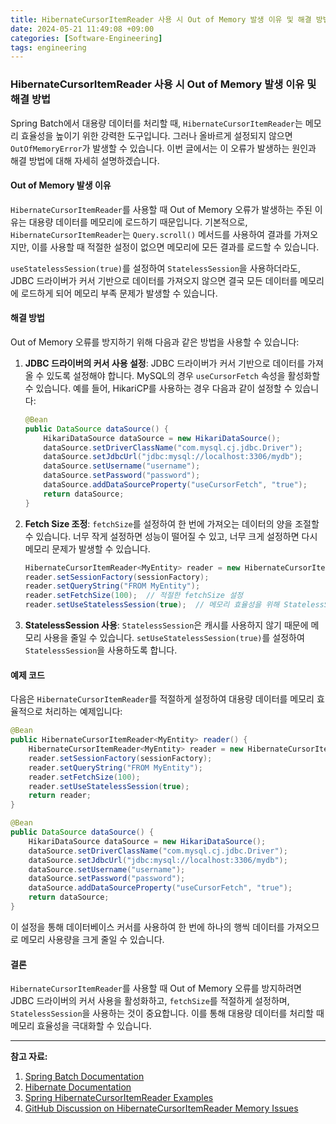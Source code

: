 ```yaml
---
title: HibernateCursorItemReader 사용 시 Out of Memory 발생 이유 및 해결 방법 
date: 2024-05-21 11:49:08 +09:00
categories: [Software-Engineering]
tags: engineering
---
```


### HibernateCursorItemReader 사용 시 Out of Memory 발생 이유 및 해결 방법

Spring Batch에서 대용량 데이터를 처리할 때, `HibernateCursorItemReader`는 메모리 효율성을 높이기 위한 강력한 도구입니다. 그러나 올바르게 설정되지 않으면 `OutOfMemoryError`가 발생할 수 있습니다. 이번 글에서는 이 오류가 발생하는 원인과 해결 방법에 대해 자세히 설명하겠습니다.

#### Out of Memory 발생 이유

`HibernateCursorItemReader`를 사용할 때 Out of Memory 오류가 발생하는 주된 이유는 대용량 데이터를 메모리에 로드하기 때문입니다. 기본적으로, `HibernateCursorItemReader`는 `Query.scroll()` 메서드를 사용하여 결과를 가져오지만, 이를 사용할 때 적절한 설정이 없으면 메모리에 모든 결과를 로드할 수 있습니다.

`useStatelessSession(true)`를 설정하여 `StatelessSession`을 사용하더라도, JDBC 드라이버가 커서 기반으로 데이터를 가져오지 않으면 결국 모든 데이터를 메모리에 로드하게 되어 메모리 부족 문제가 발생할 수 있습니다.

#### 해결 방법

Out of Memory 오류를 방지하기 위해 다음과 같은 방법을 사용할 수 있습니다:

1. **JDBC 드라이버의 커서 사용 설정**:
   JDBC 드라이버가 커서 기반으로 데이터를 가져올 수 있도록 설정해야 합니다. MySQL의 경우 `useCursorFetch` 속성을 활성화할 수 있습니다. 예를 들어, HikariCP를 사용하는 경우 다음과 같이 설정할 수 있습니다:

    ```java
    @Bean
    public DataSource dataSource() {
        HikariDataSource dataSource = new HikariDataSource();
        dataSource.setDriverClassName("com.mysql.cj.jdbc.Driver");
        dataSource.setJdbcUrl("jdbc:mysql://localhost:3306/mydb");
        dataSource.setUsername("username");
        dataSource.setPassword("password");
        dataSource.addDataSourceProperty("useCursorFetch", "true");
        return dataSource;
    }
    ```

2. **Fetch Size 조정**:
   `fetchSize`를 설정하여 한 번에 가져오는 데이터의 양을 조절할 수 있습니다. 너무 작게 설정하면 성능이 떨어질 수 있고, 너무 크게 설정하면 다시 메모리 문제가 발생할 수 있습니다.

    ```java
    HibernateCursorItemReader<MyEntity> reader = new HibernateCursorItemReader<>();
    reader.setSessionFactory(sessionFactory);
    reader.setQueryString("FROM MyEntity");
    reader.setFetchSize(100);  // 적절한 fetchSize 설정
    reader.setUseStatelessSession(true);  // 메모리 효율성을 위해 StatelessSession 사용
    ```

3. **StatelessSession 사용**:
   `StatelessSession`은 캐시를 사용하지 않기 때문에 메모리 사용을 줄일 수 있습니다. `setUseStatelessSession(true)`를 설정하여 `StatelessSession`을 사용하도록 합니다.

#### 예제 코드

다음은 `HibernateCursorItemReader`를 적절하게 설정하여 대용량 데이터를 메모리 효율적으로 처리하는 예제입니다:

```java
@Bean
public HibernateCursorItemReader<MyEntity> reader() {
    HibernateCursorItemReader<MyEntity> reader = new HibernateCursorItemReader<>();
    reader.setSessionFactory(sessionFactory);
    reader.setQueryString("FROM MyEntity");
    reader.setFetchSize(100);
    reader.setUseStatelessSession(true);
    return reader;
}

@Bean
public DataSource dataSource() {
    HikariDataSource dataSource = new HikariDataSource();
    dataSource.setDriverClassName("com.mysql.cj.jdbc.Driver");
    dataSource.setJdbcUrl("jdbc:mysql://localhost:3306/mydb");
    dataSource.setUsername("username");
    dataSource.setPassword("password");
    dataSource.addDataSourceProperty("useCursorFetch", "true");
    return dataSource;
}
```

이 설정을 통해 데이터베이스 커서를 사용하여 한 번에 하나의 행씩 데이터를 가져오므로 메모리 사용량을 크게 줄일 수 있습니다.

#### 결론

`HibernateCursorItemReader`를 사용할 때 Out of Memory 오류를 방지하려면 JDBC 드라이버의 커서 사용을 활성화하고, `fetchSize`를 적절하게 설정하며, `StatelessSession`을 사용하는 것이 중요합니다. 이를 통해 대용량 데이터를 처리할 때 메모리 효율성을 극대화할 수 있습니다.

---

**참고 자료:**

1. [Spring Batch Documentation](https://docs.spring.io/spring-batch/docs/current/reference/html/index.html)
2. [Hibernate Documentation](https://docs.jboss.org/hibernate/orm/5.5/userguide/html_single/Hibernate_User_Guide.html#batch)
3. [Spring HibernateCursorItemReader Examples](https://www.demo2s.com/java/spring-hibernatecursoritemreader-tutorial-with-examples.html)
4. [GitHub Discussion on HibernateCursorItemReader Memory Issues](https://github.com/spring-projects/spring-batch/issues/2678)

